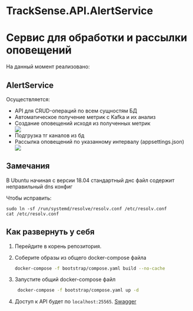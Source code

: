 # TrackSense.API.AlertService

<h1>
Сервис для обработки и рассылки оповещений
</h1>

На данный момент реализовано:
<h2>AlertService</h2>
<p>Осуществляется:</p>
<ul>
    <li>API для CRUD-операций по всем сущностям БД</li>
    <li>Автоматическое получение метрик с Kafka и их анализ</li>
    <li>Создание оповещений исходя из полученных метрик</li>
    <img src="https://github.com/Telesens-Technology/TrackSense.API.AlertService/blob/feature/telegram/src/API/Images/AlertEvents.png">
    <li>Подгрузка тг каналов из бд</li>
    <li>Рассылка оповещений по указанному интервалу (appsettings.json)</li>
    <img src="https://github.com/Telesens-Technology/TrackSense.API.AlertService/blob/feature/telegram/src/API/Images/telegram1.png">
</ul>
<h2>Замечания</h2>
<p>В Ubuntu начиная с версии 18.04 стандартный днс файл содержит неправильный dns конфиг</p>
<p>Чтобы исправить:</p>
<code>sudo ln -sf /run/systemd/resolve/resolv.conf /etc/resolv.conf</code></br>
<code>cat /etc/resolv.conf</code>

## Как развернуть у себя
1. Перейдите в корень репозитория.
2. Соберите образы из общего docker-compose файла

    ```bash
    docker-compose -f bootstrap/compose.yaml build --no-cache
    ```

3. Запустите общий docker-compose файл

   ```bash
    docker-compose -f bootstrap/compose.yaml up -d
    ```
4. Доступ к API будет по `localhost:25565`. [Swagger](http://localhost:5015/docs/swagger) 

    
